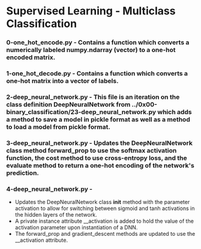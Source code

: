 # Supervised Learning - Multiclass Classification

### 0-one_hot_encode.py - Contains a function which converts a numerically labeled numpy.ndarray (vector) to a one-hot encoded matrix.

### 1-one_hot_decode.py - Contains a function which converts a one-hot matrix into a vector of labels.

### 2-deep_neural_network.py - This file is an iteration on the class definition DeepNeuralNetwork from ../0x00-binary_classification/23-deep_neural_network.py which adds a method to save a model in pickle format as well as a method to load a model from pickle format.

### 3-deep_neural_network.py - Updates the DeepNeuralNetwork class method forward_prop to use the softmax activation function, the cost method to use cross-entropy loss, and the evaluate method to return a one-hot encoding of the network's prediction.

### 4-deep_neural_network.py -
- Updates the DeepNeuralNetwork class __init__ method with the parameter activation to allow for switching between sigmoid and tanh activations in the hidden layers of the network.
- A private instance attribute __activation is added to hold the value of the activation parameter upon instantiation of a DNN.
- The forward_prop and gradient_descent methods are updated to use the __activation attribute.
